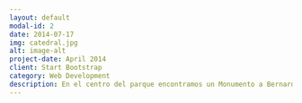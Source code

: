 ```yaml
---
layout: default
modal-id: 2
date: 2014-07-17
img: catedral.jpg
alt: image-alt
project-date: April 2014
client: Start Bootstrap
category: Web Development
description: En el centro del parque encontramos un Monumento a Bernardo Valdivieso: Situado en el parque central de la ciudad de Loja en honor al gran benefactor de la educación lojana, Bernardo Valdivieso, quien se preocupó por la educación de la niñez y juventud, luchó tenazmente en defensa de los principios religiosos y morales.
---
```

